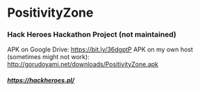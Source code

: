 # PositivityZone
### Hack Heroes Hackathon Project (not maintained)
APK on Google Drive: https://bit.ly/36dgptP
APK on my own host (sometimes might not work): http://gorudoyami.net/downloads/PositivityZone.apk
##### https://hackheroes.pl/
